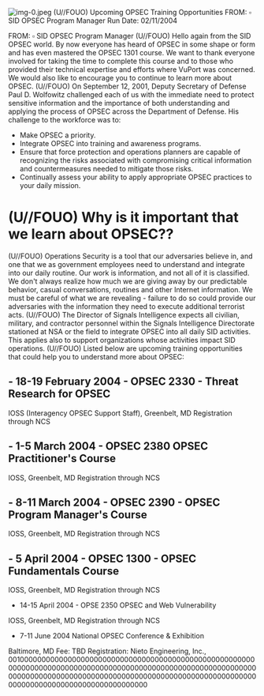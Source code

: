 ![img-0.jpeg](img-0.jpeg)
(U//FOUO) Upcoming OPSEC Training Opportunities
FROM: $\square$
SID OPSEC Program Manager
Run Date: 02/11/2004

FROM: $\square$
SID OPSEC Program Manager
(U//FOUO) Hello again from the SID OPSEC world. By now everyone has heard of OPSEC in some shape or form and has even mastered the OPSEC 1301 course. We want to thank everyone involved for taking the time to complete this course and to those who provided their technical expertise and efforts where VuPort was concerned. We would also like to encourage you to continue to learn more about OPSEC.
(U//FOUO) On September 12, 2001, Deputy Secretary of Defense Paul D. Wolfowitz challenged each of us with the immediate need to protect sensitive information and the importance of both understanding and applying the process of OPSEC across the Department of Defense. His challenge to the workforce was to:

- Make OPSEC a priority.
- Integrate OPSEC into training and awareness programs.
- Ensure that force protection and operations planners are capable of recognizing the risks associated with compromising critical information and countermeasures needed to mitigate those risks.
- Continually assess your ability to apply appropriate OPSEC practices to your daily mission.


# (U//FOUO) Why is it important that we learn about OPSEC?? 

(U//FOUO) Operations Security is a tool that our adversaries believe in, and one that we as government employees need to understand and integrate into our daily routine. Our work is information, and not all of it is classified. We don't always realize how much we are giving away by our predictable behavior, casual conversations, routines and other Internet information. We must be careful of what we are revealing - failure to do so could provide our adversaries with the information they need to execute additional terrorist acts.
(U//FOUO) The Director of Signals Intelligence expects all civilian, military, and contractor personnel within the Signals Intelligence Directorate stationed at NSA or the field to integrate OPSEC into all daily SID activities. This applies also to support organizations whose activities impact SID operations.
(U//FOUO) Listed below are upcoming training opportunities that could help you to understand more about OPSEC:

## - 18-19 February 2004 - OPSEC 2330 - Threat Research for OPSEC

IOSS (Interagency OPSEC Support Staff), Greenbelt, MD
Registration through NCS

## - 1-5 March 2004 - OPSEC 2380 OPSEC Practitioner's Course

IOSS, Greenbelt, MD
Registration through NCS

## - 8-11 March 2004 - OPSEC 2390 - OPSEC Program Manager's Course

IOSS, Greenbelt, MD
Registration through NCS

## - 5 April 2004 - OPSEC 1300 - OPSEC Fundamentals Course

IOSS, Greenbelt, MD
Registration through NCS
- 14-15 April 2004 - OPSE 2350 OPSEC and Web Vulnerability

IOSS, Greenbelt, MD
Registration through NCS

- 7-11 June 2004 National OPSEC Conference \& Exhibition

Baltimore, MD
Fee: TBD
Registration: Nieto Engineering, Inc., 00100000000000000000000000000000000000000000000000000000000000000000000000000000000000000000000000000000000000000000000000000000000000000000000000000000000000000000000000000000000000000000000000000000000
